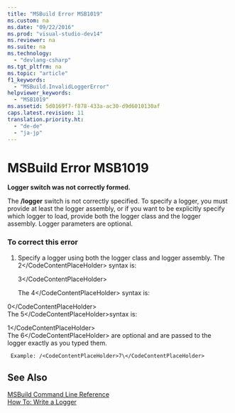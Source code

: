 ```yaml
---
title: "MSBuild Error MSB1019"
ms.custom: na
ms.date: "09/22/2016"
ms.prod: "visual-studio-dev14"
ms.reviewer: na
ms.suite: na
ms.technology: 
  - "devlang-csharp"
ms.tgt_pltfrm: na
ms.topic: "article"
f1_keywords: 
  - "MSBuild.InvalidLoggerError"
helpviewer_keywords: 
  - "MSB1019"
ms.assetid: 5d0169f7-f878-433a-ac30-d9d6010130af
caps.latest.revision: 11
translation.priority.ht: 
  - "de-de"
  - "ja-jp"
---
```

# MSBuild Error MSB1019
**Logger switch was not correctly formed.**  
  
 The **/logger** switch is not correctly specified. To specify a logger, you must provide at least the logger assembly, or if you want to be explicitly specify which logger to load, provide both the logger class and the logger assembly. Logger parameters are optional.  
  
### To correct this error  
  
1.  Specify a logger using both the logger class and logger assembly. The <CodeContentPlaceHolder>2\</CodeContentPlaceHolder> syntax is:  
  
     <CodeContentPlaceHolder>3\</CodeContentPlaceHolder>  
  
     The <CodeContentPlaceHolder>4\</CodeContentPlaceHolder> syntax is:  
  
<CodeContentPlaceHolder>0\</CodeContentPlaceHolder>  
     The <CodeContentPlaceHolder>5\</CodeContentPlaceHolder>syntax is:  
  
<CodeContentPlaceHolder>1\</CodeContentPlaceHolder>  
     The <CodeContentPlaceHolder>6\</CodeContentPlaceHolder> are optional and are passed to the logger exactly as you typed them.  
  
     Example: /<CodeContentPlaceHolder>7\</CodeContentPlaceHolder>  
  
## See Also  
 [MSBuild Command Line Reference](../vs140/msbuild-command-line-reference.md)   
 [How To: Write a Logger](../vs140/build-loggers.md)